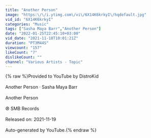 ```yaml
---
title: "Another Person"
image: "https:\/\/i.ytimg.com\/vi\/6X14K6krkyI\/hqdefault.jpg"
vid_id: "6X14K6krkyI"
categories: "Music"
tags: ["Sasha Maya Barr","Another Person"]
date: "2022-01-25T22:45:10+03:00"
vid_date: "2021-11-18T10:01:21Z"
duration: "PT3M44S"
viewcount: "157"
likeCount: "7"
dislikeCount: ""
channel: "Various Artists - Topic"
---
```

{% raw %}Provided to YouTube by DistroKid<br /><br />Another Person · Sasha Maya Barr<br /><br />Another Person<br /><br />℗ SMB Records<br /><br />Released on: 2021-11-19<br /><br />Auto-generated by YouTube.{% endraw %}
